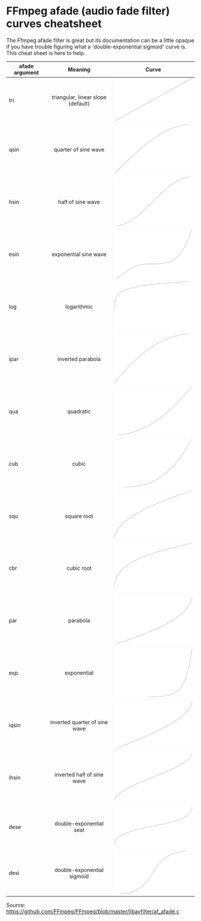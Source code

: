 # FFmpeg afade (audio fade filter) curves cheatsheet

The Ffmpeg afade filter is great but its documentation can be a little opaque if you have trouble figuring what a 'double-exponential sigmoid' curve is. This cheat sheet is here to help.

| afade argument  | Meaning       | Curve         |
| --------------- |:-------------:|:-------------:|
| tri|triangular, linear slope (default)|![curve](https://raw.githubusercontent.com/guillaumekh/ffmpeg-afade-cheatsheet/master/tri.gif)
| qsin|quarter of sine wave|![curve](https://raw.githubusercontent.com/guillaumekh/ffmpeg-afade-cheatsheet/master/qsin.gif)
| hsin|half of sine wave|![curve](https://raw.githubusercontent.com/guillaumekh/ffmpeg-afade-cheatsheet/master/hsin.gif)
| esin|exponential sine wave|![curve](https://raw.githubusercontent.com/guillaumekh/ffmpeg-afade-cheatsheet/master/esin.gif)
| log|logarithmic|![curve](https://raw.githubusercontent.com/guillaumekh/ffmpeg-afade-cheatsheet/master/log.gif)
| ipar|inverted parabola|![curve](https://raw.githubusercontent.com/guillaumekh/ffmpeg-afade-cheatsheet/master/ipar.gif)
| qua|quadratic|![curve](https://raw.githubusercontent.com/guillaumekh/ffmpeg-afade-cheatsheet/master/qua.gif)
| cub|cubic|![curve](https://raw.githubusercontent.com/guillaumekh/ffmpeg-afade-cheatsheet/master/cub.gif)
| squ|square root|![curve](https://raw.githubusercontent.com/guillaumekh/ffmpeg-afade-cheatsheet/master/squ.gif)
| cbr|cubic root|![curve](https://raw.githubusercontent.com/guillaumekh/ffmpeg-afade-cheatsheet/master/cbr.gif)
| par|parabola|![curve](https://raw.githubusercontent.com/guillaumekh/ffmpeg-afade-cheatsheet/master/par.gif)
| exp|exponential|![curve](https://raw.githubusercontent.com/guillaumekh/ffmpeg-afade-cheatsheet/master/exp.gif)
| iqsin|inverted quarter of sine wave|![curve](https://raw.githubusercontent.com/guillaumekh/ffmpeg-afade-cheatsheet/master/iqsin.gif)
| ihsin|inverted half of sine wave|![curve](https://raw.githubusercontent.com/guillaumekh/ffmpeg-afade-cheatsheet/master/ihsin.gif)
| dese|double-exponential seat|![curve](https://raw.githubusercontent.com/guillaumekh/ffmpeg-afade-cheatsheet/master/dese.gif)
| desi|double-exponential sigmoid|![curve](https://raw.githubusercontent.com/guillaumekh/ffmpeg-afade-cheatsheet/master/desi.gif)

Source: https://github.com/FFmpeg/FFmpeg/blob/master/libavfilter/af_afade.c
